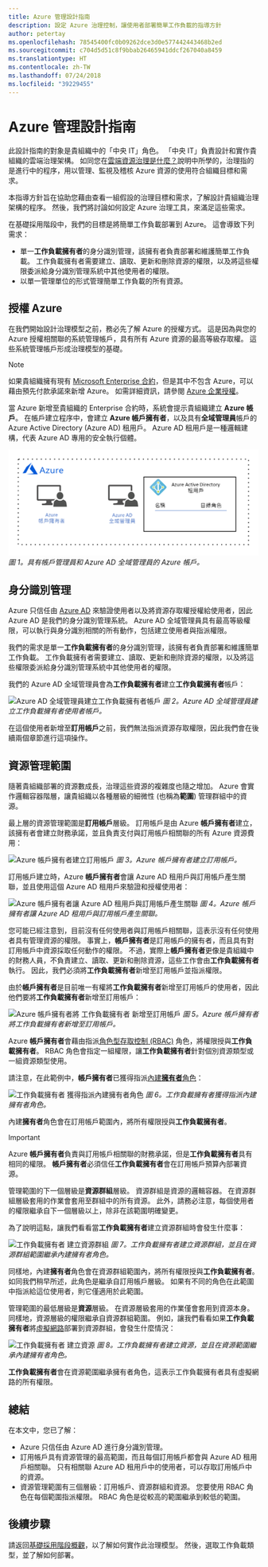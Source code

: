 ```yaml
---
title: Azure 管理設計指南
description: 設定 Azure 治理控制，讓使用者部署簡單工作負載的指導方針
author: petertay
ms.openlocfilehash: 78545400fc0b09262dce3d0e577442443468b2ed
ms.sourcegitcommit: c704d5d51c8f9bbab26465941ddcf267040a8459
ms.translationtype: HT
ms.contentlocale: zh-TW
ms.lasthandoff: 07/24/2018
ms.locfileid: "39229455"
---
```

# <a name="azure-governance-design-guide"></a>Azure 管理設計指南

此設計指南的對象是貴組織中的「中央 IT」角色。 「中央 IT」負責設計和實作貴組織的雲端治理架構。 如同您在[雲端資源治理是什麼？](governance-explainer.md)說明中所學的，治理指的是進行中的程序，用以管理、監視及稽核 Azure 資源的使用符合組織目標和需求。

本指導方針旨在協助您藉由查看一組假設的治理目標和需求，了解設計貴組織治理架構的程序。 然後，我們將討論如何設定 Azure 治理工具，來滿足這些需求。 

在基礎採用階段中，我們的目標是將簡單工作負載部署到 Azure。 這會導致下列需求：
* 單一**工作負載擁有者**的身分識別管理，該擁有者負責部署和維護簡單工作負載。 工作負載擁有者需要建立、讀取、更新和刪除資源的權限，以及將這些權限委派給身分識別管理系統中其他使用者的權限。
* 以單一管理單位的形式管理簡單工作負載的所有資源。

## <a name="licensing-azure"></a>授權 Azure

在我們開始設計治理模型之前，務必先了解 Azure 的授權方式。 這是因為與您的 Azure 授權相關聯的系統管理帳戶，具有所有 Azure 資源的最高等級存取權。 這些系統管理帳戶形成治理模型的基礎。  

> [!NOTE]
> 如果貴組織擁有現有 [Microsoft Enterprise 合約](https://www.microsoft.com/licensing/licensing-programs/enterprise.aspx)，但是其中不包含 Azure，可以藉由預先付款承諾來新增 Azure。 如需詳細資訊，請參閱 [Azure 企業授權](https://azure.microsoft.com/pricing/enterprise-agreement/)。 

當 Azure 新增至貴組織的 Enterprise 合約時，系統會提示貴組織建立 **Azure 帳戶**。 在帳戶建立程序中，會建立 **Azure 帳戶擁有者**，以及具有**全域管理員**帳戶的 Azure Active Directory (Azure AD) 租用戶。 Azure AD 租用戶是一種邏輯建構，代表 Azure AD 專用的安全執行個體。

![具有 Azure 帳戶管理員和 Azure AD 全域管理員的 Azure 帳戶](../_images/governance-3-0.png)
*圖 1。具有帳戶管理員和 Azure AD 全域管理員的 Azure 帳戶。*

## <a name="identity-management"></a>身分識別管理

Azure 只信任由 [Azure AD](/azure/active-directory) 來驗證使用者以及將資源存取權授權給使用者，因此 Azure AD 是我們的身分識別管理系統。 Azure AD 全域管理員具有最高等級權限，可以執行與身分識別相關的所有動作，包括建立使用者與指派權限。 

我們的需求是單一**工作負載擁有者**的身分識別管理，該擁有者負責部署和維護簡單工作負載。 工作負載擁有者需要建立、讀取、更新和刪除資源的權限，以及將這些權限委派給身分識別管理系統中其他使用者的權限。

我們的 Azure AD 全域管理員會為**工作負載擁有者**建立**工作負載擁有者**帳戶：

![Azure AD 全域管理員建立工作負載擁有者帳戶](../_images/governance-1-2.png)
*圖 2。Azure AD 全域管理員建立工作負載擁有者使用者帳戶。*

在這個使用者新增至**訂用帳戶**之前，我們無法指派資源存取權限，因此我們會在後續兩個章節進行這項操作。 

## <a name="resource-management-scope"></a>資源管理範圍

隨著貴組織部署的資源數成長，治理這些資源的複雜度也隨之增加。 Azure 會實作邏輯容器階層，讓貴組織以各種層級的細微性 (也稱為**範圍**) 管理群組中的資源。 

最上層的資源管理範圍是**訂用帳戶**層級。 訂用帳戶是由 Azure **帳戶擁有者**建立，該擁有者會建立財務承諾，並且負責支付與訂用帳戶相關聯的所有 Azure 資源費用：

![Azure 帳戶擁有者建立訂用帳戶](../_images/governance-1-3.png)
*圖 3。Azure 帳戶擁有者建立訂用帳戶。*

訂用帳戶建立時，Azure **帳戶擁有者**會讓 Azure AD 租用戶與訂用帳戶產生關聯，並且使用這個 Azure AD 租用戶來驗證和授權使用者：

![Azure 帳戶擁有者讓 Azure AD 租用戶與訂用帳戶產生關聯](../_images/governance-1-4.png)
*圖 4。Azure 帳戶擁有者讓 Azure AD 租用戶與訂用帳戶產生關聯。*

您可能已經注意到，目前沒有任何使用者與訂用帳戶相關聯，這表示沒有任何使用者具有管理資源的權限。 事實上，**帳戶擁有者**是訂用帳戶的擁有者，而且具有對訂用帳戶中資源採取任何動作的權限。 不過，實際上**帳戶擁有者**更像是貴組織中的財務人員，不負責建立、讀取、更新和刪除資源，這些工作會由**工作負載擁有者**執行。 因此，我們必須將**工作負載擁有者**新增至訂用帳戶並指派權限。

由於**帳戶擁有者**是目前唯一有權將**工作負載擁有者**新增至訂用帳戶的使用者，因此他們要將**工作負載擁有者**新增至訂用帳戶：

![Azure 帳戶擁有者將 **工作負載擁有者** 新增至訂用帳戶](../_images/governance-1-5.png)
*圖 5。Azure 帳戶擁有者將工作負載擁有者新增至訂用帳戶。*

Azure **帳戶擁有者**會藉由指派[角色型存取控制 (RBAC)](/azure/role-based-access-control/) 角色，將權限授與**工作負載擁有者**。 RBAC 角色會指定一組權限，讓**工作負載擁有者**針對個別資源類型或一組資源類型使用。

請注意，在此範例中，**帳戶擁有者**已獲得指派[內建**擁有者**角色](/azure/role-based-access-control/built-in-roles#owner)： 

![**工作負載擁有者** 獲得指派內建擁有者角色](../_images/governance-1-6.png)
*圖 6。工作負載擁有者獲得指派內建擁有者角色。*

內建**擁有者**角色會在訂用帳戶範圍內，將所有權限授與**工作負載擁有者**。 

> [!IMPORTANT]
> Azure **帳戶擁有者**負責與訂用帳戶相關聯的財務承諾，但是**工作負載擁有者**具有相同的權限。 **帳戶擁有者**必須信任**工作負載擁有者**會在訂用帳戶預算內部署資源。

管理範圍的下一個層級是**資源群組**層級。 資源群組是資源的邏輯容器。 在資源群組層級套用的作業會套用至群組中的所有資源。 此外，請務必注意，每個使用者的權限繼承自下一個層級以上，除非在該範圍明確變更。 

為了說明這點，讓我們看看當**工作負載擁有者**建立資源群組時會發生什麼事：

![**工作負載擁有者** 建立資源群組](../_images/governance-1-7.png)
*圖 7。工作負載擁有者建立資源群組，並且在資源群組範圍繼承內建擁有者角色。*

同樣地，內建**擁有者**角色會在資源群組範圍內，將所有權限授與**工作負載擁有者**。 如同我們稍早所述，此角色是繼承自訂用帳戶層級。 如果有不同的角色在此範圍中指派給這位使用者，則它僅適用於此範圍。

管理範圍的最低層級是**資源**層級。 在資源層級套用的作業僅會套用到資源本身。 同樣地，資源層級的權限繼承自資源群組範圍。 例如，讓我們看看如果**工作負載擁有者**將[虛擬網路](/azure/virtual-network/virtual-networks-overview)部署到資源群組，會發生什麼情況：

![**工作負載擁有者** 建立資源](../_images/governance-1-8.png)
*圖 8。工作負載擁有者建立資源，並且在資源範圍繼承內建擁有者角色。*

**工作負載擁有者**會在資源範圍繼承擁有者角色，這表示工作負載擁有者具有虛擬網路的所有權限。 

## <a name="summary"></a>總結

在本文中，您已了解：

* Azure 只信任由 Azure AD 進行身分識別管理。
* 訂用帳戶具有資源管理的最高範圍，而且每個訂用帳戶都會與 Azure AD 租用戶相關聯。 只有相關聯 Azure AD 租用戶中的使用者，可以存取訂用帳戶中的資源。
* 資源管理範圍有三個層級：訂用帳戶、資源群組和資源。 您要使用 RBAC 角色在每個範圍指派權限。 RBAC 角色是從較高的範圍繼承到較低的範圍。

## <a name="next-steps"></a>後續步驟

請返回[基礎採用階段概觀](overview.md)，以了解如何實作此治理模型。 然後，選取工作負載類型，並了解如何部署。